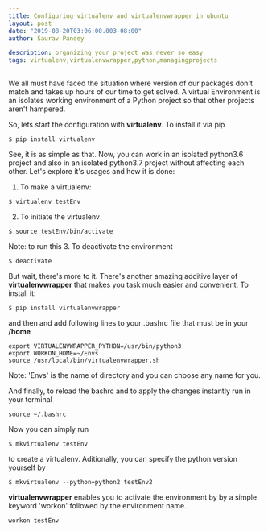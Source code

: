 ```yaml
---
title: Configuring virtualenv and virtualenvwrapper in ubuntu
layout: post
date: "2019-08-20T03:06:00.003-08:00"
author: Saurav Pandey

description: organizing your project was never so easy
tags: virtualenv,virtualenvwrapper,python,managingprojects
---
```

We all must have faced the situation where version of our packages don't match and takes up hours of our time to get solved. A virtual Environment is an isolates working environment of a Python project so that other projects aren't hampered.

So, lets start the configuration with __virtualenv__. To install it via pip
```
$ pip install virtualenv
```

See, it is as simple as that. Now, you can work in an isolated python3.6 project and also in an isolated python3.7 project without affecting each other. Let's explore it's usages and how it is done:

1. To make a virtualenv:
```
$ virtualenv testEnv
```

2. To initiate the virtualenv
```
$ source testEnv/bin/activate
```
Note: to run this 
3. To deactivate the environment
```
$ deactivate
```

But wait, there's more to it. There's another amazing additive layer of __virtualenvwrapper__ that makes you task much easier and convenient. 
To install it:
```
$ pip install virtualenvwrapper
```

and then and add following lines to your .bashrc file that must be in your __/home__
```
export VIRTUALENVWRAPPER_PYTHON=/usr/bin/python3
export WORKON_HOME=~/Envs
source /usr/local/bin/virtualenvwrapper.sh
```
Note: 'Envs' is the name of directory and you can choose any name for you.

And finally, to reload the bashrc and to apply the changes instantly run in your terminal
```
source ~/.bashrc
```

Now you can simply run
```
$ mkvirtualenv testEnv
```
to create a virtualenv. Aditionally, you can specify the python version yourself by 
```
$ mkvirtualenv --python=python2 testEnv2
```

__virtualenvwrapper__ enables you to activate the environment by by a simple keyword 'workon' followed by the environment name. 
```
workon testEnv
```

